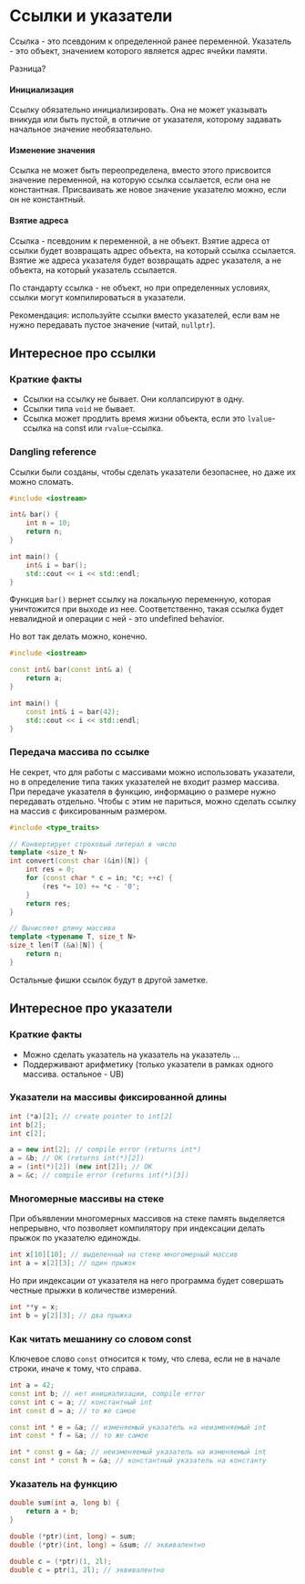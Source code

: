 # Ссылки и указатели

Ссылка - это псевдоним к определенной ранее переменной.
Указатель - это объект, значением которого является адрес ячейки памяти.

Разница?

#### Инициализация

Ссылку обязательно инициализировать. Она не может указывать вникуда или быть пустой, в отличие от указателя, которому задавать начальное значение необязательно.

#### Изменение значения

Ссылка не может быть переопределена, вместо этого присвоится значение переменной, на которую ссылка ссылается, если она не константная. Присваивать же новое значение указателю можно, если он не константный.

#### Взятие адреса

Ссылка - псевдоним к переменной, а не объект. Взятие адреса от ссылки будет возвращать адрес объекта, на который ссылка ссылается. Взятие же адреса указателя будет возвращать адрес указателя, а не объекта, на который указатель ссылается.

По стандарту ссылка - не объект, но при определенных условиях, ссылки могут компилироваться в указатели.

Рекомендация: используйте ссылки вместо указателей, если вам не нужно передавать пустое значение (читай, `nullptr`).

## Интересное про ссылки

### Краткие факты

* Ссылки на ссылку не бывает. Они коллапсируют в одну.
* Ссылки типа `void` не бывает.
* Ссылка может продлить время жизни объекта, если это `lvalue`-ссылка на const или `rvalue`-ссылка.

### Dangling reference

Ссылки были созданы, чтобы сделать указатели безопаснее, но даже их можно сломать.

```cpp
#include <iostream>

int& bar() {
    int n = 10;
    return n;
}

int main() {
    int& i = bar();
    std::cout << i << std::endl;
}
```

Функция `bar()` вернет ссылку на локальную переменную, которая уничтожится при выходе из нее. Соответственно, такая ссылка будет невалидной и операции с ней - это undefined behavior.

Но вот так делать можно, конечно.

```cpp
#include <iostream>

const int& bar(const int& a) {
    return a;
}

int main() {
    const int& i = bar(42);
    std::cout << i << std::endl;
}
```

### Передача массива по ссылке

Не секрет, что для работы с массивами можно использовать указатели, но в определение типа таких указателей не входит размер массива. При передаче указателя в функцию, информацию о размере нужно передавать отдельно. Чтобы с этим не париться, можно сделать ссылку на массив с фиксированным размером.

```cpp
#include <type_traits>

// Конвертирует строковый литерал в число
template <size_t N>
int convert(const char (&in)[N]) {
	int res = 0;
	for (const char * c = in; *c; ++c) {
		(res *= 10) += *c - '0';
	}
	return res;
}

// Вычисляет длину массива
template <typename T, size_t N>
size_t len(T (&a)[N]) {
	return n;
}
```

Остальные фишки ссылок будут в другой заметке.

## Интересное про указатели

### Краткие факты

* Можно сделать указатель на указатель на указатель ...
* Поддерживают арифметику (только указатели в рамках одного массива. остальное - UB)

### Указатели на массивы фиксированной длины

```cpp
int (*a)[2]; // create pointer to int[2]
int b[2];
int c[2];

a = new int[2]; // compile error (returns int*)
a = &b; // OK (returns int(*)[2])
a = (int(*)[2]) (new int[2]); // OK
a = &c; // compile error (returns int(*)[3])
```

### Многомерные массивы на стеке

При объявлении многомерных массивов на стеке память выделяется непрерывно, что позволяет компилятору при индексации делать прыжок по указателю единожды.

```cpp
int x[10][10]; // выделенный на стеке многомерный массив
int a = x[2][3]; // один прыжок
```

Но при индексации от указателя на него программа будет совершать честные прыжки в количестве измерений.

```cpp
int **y = x;
int b = y[2][3]; // два прыжка
```

### Как читать мешанину со словом const

Ключевое слово `const` относится к тому, что слева, если не в начале строки, иначе к тому, что справа.

```cpp
int a = 42;
const int b; // нет инициализации, compile error
const int c = a; // константный int
int const d = a; // то же самое

const int * e = &a; // изменяемый указатель на неизменяемый int
int const * f = &a; // то же самое

int * const g = &a; // неизменяемый указатель на изменяемый int
const int * const h = &a; // константный указатель на константу
```

### Указатель на функцию

```cpp
double sum(int a, long b) {
	return a + b;
}

double (*ptr)(int, long) = sum;
double (*ptr)(int, long) = &sum; // эквивалентно

double c = (*ptr)(1, 2l);
double c = ptr(1, 2l); // эквивалентно
```

